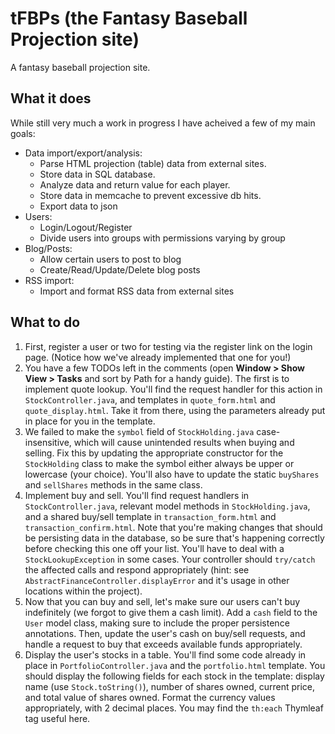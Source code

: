 # tFBPs (the Fantasy Baseball Projection site)
A fantasy baseball projection site.

## What it does
While still very much a work in progress I have acheived a few of my main goals:
* Data import/export/analysis:
    * Parse HTML projection (table) data from external sites.
    * Store data in SQL database.
    * Analyze data and return value for each player.
    * Store data in memcache to prevent excessive db hits.
    * Export data to json
* Users:
    * Login/Logout/Register
    * Divide users into groups with permissions varying by group
* Blog/Posts:
    * Allow certain users to post to blog
    * Create/Read/Update/Delete blog posts
* RSS import:
    * Import and format RSS data from external sites
## What to do
1. First, register a user or two for testing via the register link on the login page. (Notice how we've already implemented that one for you!)
2. You have a few TODOs left in the comments (open **Window > Show View > Tasks** and sort by Path for a handy guide). The first is to implement quote lookup. You'll find the request handler for this action in `StockController.java`, and templates in `quote_form.html` and  `quote_display.html`. Take it from there, using the parameters already put in place for you in the template.
3. We failed to make the `symbol` field of `StockHolding.java` case-insensitive, which will cause unintended results when buying and selling. Fix this by updating the appropriate constructor for the `StockHolding` class to make the symbol either always be upper or lowercase (your choice). You'll also have to update the static `buyShares` and `sellShares` methods in the same class.
4. Implement buy and sell. You'll find request handlers in `StockController.java`, relevant model methods in `StockHolding.java`, and a shared buy/sell template in `transaction_form.html` and `transaction_confirm.html`. Note that you're making changes that should be persisting data in the database, so be sure that's happening correctly before checking this one off your list. You'll have to deal with a `StockLookupException` in some cases. Your controller should `try/catch` the affected calls and respond appropriately (hint: see `AbstractFinanceController.displayError` and it's usage in other locations within the project).
5. Now that you can buy and sell, let's make sure our users can't buy indefinitely (we forgot to give them a cash limit). Add a `cash` field to the `User` model class, making sure to include the proper persistence annotations. Then, update the user's cash on buy/sell requests, and handle a request to buy that exceeds available funds appropriately.
6. Display the user's stocks in a table. You'll find some code already in place in `PortfolioController.java` and the `portfolio.html` template. You should display the following fields for each stock in the template: display name (use `Stock.toString()`), number of shares owned, current price, and total value of shares owned. Format the currency values appropriately, with 2 decimal places. You may find the `th:each` Thymleaf tag useful here.

[stocks-repo]: https://github.com/LaunchCodeEducation/spring-stocks
